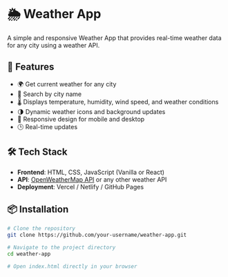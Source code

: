 # 🌦️ Weather App

A simple and responsive Weather App that provides real-time weather data for any city using a weather API.

## 🚀 Features

- 🌍 Get current weather for any city
- 📍 Search by city name
- 🌡️ Displays temperature, humidity, wind speed, and weather conditions
- 🌗 Dynamic weather icons and background updates
- 📱 Responsive design for mobile and desktop
- 🕒 Real-time updates

## 🛠️ Tech Stack

- **Frontend**: HTML, CSS, JavaScript (Vanilla or React)
- **API**: [OpenWeatherMap API](https://openweathermap.org/api) or any other weather API
- **Deployment**: Vercel / Netlify / GitHub Pages

## 📦 Installation

```bash
# Clone the repository
git clone https://github.com/your-username/weather-app.git

# Navigate to the project directory
cd weather-app

# Open index.html directly in your browser
